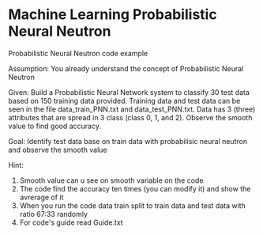 # Machine Learning  Probabilistic Neural Neutron
Probabilistic Neural Neutron code example

Assumption: You already understand the concept of Probabilistic Neural Neutron

Given: Build a Probabilistic Neural Network system to classify 30 test data based on 150 training data provided. Training data and test data can be seen in the file data_train_PNN.txt and data_test_PNN.txt. Data has 3 (three) attributes that are spread in 3 class (class 0, 1, and 2). Observe the smooth value to find good accuracy.

Goal: Identify test data base on train data with probabilisic neural neutron and observe the smooth value

Hint:
1. Smooth value can u see on smooth variable on the code
2. The code find the accuracy ten times (you can modify it) and show the avrerage of it
3. When you run the code data train split to train data and test data with ratio 67:33 randomly
4. For code's guide read Guide.txt
